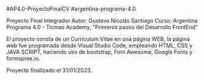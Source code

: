 #AP4.0-ProyectoFinalCV #argentina-programa-4.0

Proyecto Final Integrador
Autor: Gustavo Nicolás Santiago
Curso: Argentina Programa 4.0 - Ticmas Academy, "Primeros pasos del Desarrollo FrontEnd"

El proyecto consta de un Currículum Vitae en una página WEB, la página web fue programada desde Visual Studio Code, empleando HTML, CSS y JAVA SCRIPT, haciendo uso de bootstrap, Font Awesome, Google Fonts y formspree.io.

Proyecto finalizado el 31/01/2023.
